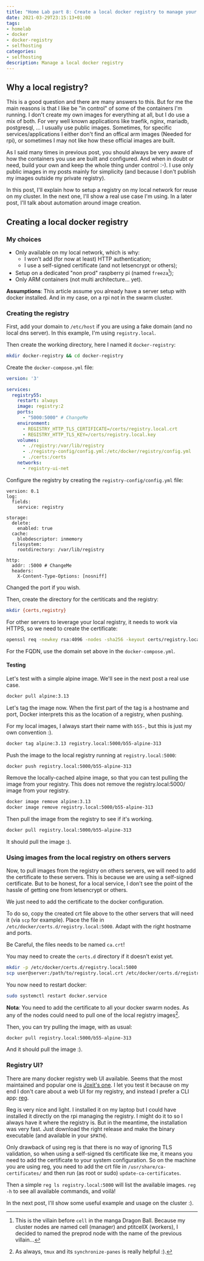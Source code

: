 ```yaml
---
title: "Home Lab part 8: Create a local docker registry to manage your own images"
date: 2021-03-29T23:15:13+01:00
tags:
- homelab
- docker
- docker-registry
- selfhosting
categories:
- selfhosting
description: Manage a local docker registry
---
```


## Why a local registry?

This is a good question and there are many answers to this. But for me the main reasons is that I like be "in control" of some of the containers I'm running. I don't create my own images for everything at all, but I do use a mix of both. For very well known applications like traefik, nginx, mariadb, postgresql, … I usually use public images. Sometimes, for specific services/applications I either don't find an offical arm images (Needed for rpi), or sometimes I may not like how these official images are built.

As I said many times in previous post, you should always be very aware of how the containers you use are built and configured. And when in doubt or need, build your own and keep the whole thing under control :-). I use only public images in my posts mainly for simplicity (and because I don't publish my images outside my private registry).

In this post, I'll explain how to setup a registry on my local network for reuse on my cluster. In the next one, I'll show a real use case I'm using. In a later post, I'll talk about automation around image creation.

## Creating a local docker registry

### My choices

- Only available on my local network, which is why:
  - I won't add (for now at least) HTTP authentication;
  - I use a self-signed certificate (and not letsencrypt or others);
- Setup on a dedicated "non prod" raspberry pi (named `freeza`[^1]);
- Only ARM containers (not multi architecture… yet).

**Assumptions**: This article assume you already have a server setup with docker installed. And in my case, on a rpi not in the swarm cluster.

### Creating the registry

First, add your domain to `/etc/host` if you are using a fake domain (and no local dns server). In this example, I'm using `registry.local`.

Then create the working directory, here I named it `docker-registry`:

```bash
mkdir docker-registry && cd docker-registry
```

Create the `docker-compose.yml` file:

``` docker-compose.yml
version: '3'

services:
  registry55:
    restart: always
    image: registry:2
    ports:
      - "5000:5000" # ChangeMe
    environment:
      - REGISTRY_HTTP_TLS_CERTIFICATE=/certs/registry.local.crt
      - REGISTRY_HTTP_TLS_KEY=/certs/registry.local.key
    volumes:
      - ./registry:/var/lib/registry
      - ./registry-config/config.yml:/etc/docker/registry/config.yml
      - ./certs:/certs
    networks:
      - registry-ui-net
```

Configure the registry by creating the `registry-config/config.yml` file:

```config
version: 0.1
log:
  fields:
    service: registry

storage:
  delete:
    enabled: true
  cache:
    blobdescriptor: inmemory
  filesystem:
    rootdirectory: /var/lib/registry

http:
  addr: :5000 # ChangeMe
  headers:
    X-Content-Type-Options: [nosniff]
```

Changed the port if you wish.

Then, create the directory for the certiticats and the registry:
```bash
mkdir {certs,registry}
```

For other servers to leverage your local registry, it needs to work via HTTPS, so we need to create the certificate:

```bash
openssl req -newkey rsa:4096 -nodes -sha256 -keyout certs/registry.local.key -x509 -days 365 -out certs/registry.local.crt
```

For the FQDN, use the domain set above in the `docker-compose.yml`.


#### Testing

Let's test with a simple alpine image. We'll see in the next post a real use case.

```bash
docker pull alpine:3.13
```

Let's tag the image now. When the first part of the tag is a hostname and port, Docker interprets this as the location of a registry, when pushing.

For my local images, I always start their name with `b55-`, but this is just my own convention :).

```bash
docker tag alpine:3.13 registry.local:5000/b55-alpine-313
```

Push the image to the local registry running at `registry.local:5000`:

```bash
docker push registry.local:5000/b55-alpine-313
```

Remove the locally-cached alpine image, so that you can test pulling the image from your registry. This does not remove the registry.local:5000/ image from your registry.

```bash
docker image remove alpine:3.13
docker image remove registry.local:5000/b55-alpine-313
```

Then pull the image from the registry to see if it's working.

```bash
docker pull registry.local:5000/b55-alpine-313
```

It should pull the image :).

### Using images from the local registry on others servers

Now, to pull images from the registry on others servers, we will need to add the certificate to these servers. This is because we are using a self-signed certificate. But to be honest, for a local service, I don't see the point of the hassle of getting one from letsencrypt or others.

We just need to add the certificate to the docker configuration.

To do so, copy the created crt file above to the other servers that will need it (via `scp` for example). Place the file in `/etc/docker/certs.d/registry.local:5000`. Adapt with the right hostname and ports.

Be Careful, the files needs to be named `ca.crt`!

You may need to create the `certs.d` directory if it doesn't exist yet.

```bash
mkdir -p /etc/docker/certs.d/registry.local:5000
scp user@server:/path/to/registry.local.crt /etc/docker/certs.d/registry.local:5000/ca.crt
```

You now need to restart docker:

```bash
sudo systemctl restart docker.service
```

**Nota**: You need to add the certificate to all your docker swarm nodes. As any of the nodes could need to pull one of the local registry images[^2].

Then, you can try pulling the image, with as usual:

```bash
docker pull registry.local:5000/b55-alpine-313
```

And it should pull the image :).

### Registry UI?

There are many docker registry web UI available. Seems that the most maintained and popular one is [Joxit's one](https://github.com/Joxit/docker-registry-ui). I let you test it because on my end I don't care about a web UI for my registry, and instead I prefer a CLI app: [reg](https://github.com/Joxit/docker-registry-ui).

Reg is very nice and light. I installed it on my laptop but I could have installed it directly on the rpi managing the registry. I might do it to so I always have it where the registry is. But in the meantime, the installation was very fast. Just download the right release and make the binary executable (and available in your `$PATH`).

Only drawback of using reg is that there is no way of ignoring TLS validation, so when using a self-signed tls certificate like me, it means you need to add the certificate to your system configuration. So on the machine you are using reg, you need to add the crt file in `/usr/share/ca-certificates/` and then run (as root or sudo) `update-ca-certificates`.

Then a simple `reg ls registry.local:5000` will list the available images. `reg -h` to see all available commands, and voilà!



In the next post, I'll show some useful example and usage on the cluster :).



[^1]: This is the villain before `cell` in the manga Dragon Ball. Because my cluster nodes are named cell (manager) and ptitcellX (workers), I decided to named the preprod node with the name of the previous villain…

[^2]: As always, `tmux` and its `synchronize-panes` is really helpful :).
